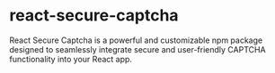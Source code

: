 # react-secure-captcha
React Secure Captcha is a powerful and customizable npm package designed to seamlessly integrate secure and user-friendly CAPTCHA functionality into your React app.
